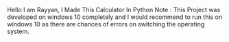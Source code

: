 Hello I am Rayyan, I Made This Calculator In Python 
Note : This Project was developed on windows 10 completely and I would recommend to run this on windows 10 
as there are chances of errors on switching the operating system.
